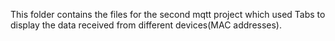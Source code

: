 This folder contains the files for the second mqtt project which used Tabs to display the data received from different devices(MAC addresses).
